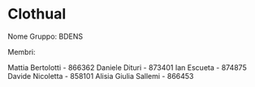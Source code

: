 # Clothual
Nome Gruppo: BDENS

Membri:

Mattia Bertolotti - 866362
Daniele Dituri - 873401
Ian Escueta - 874875
Davide Nicoletta - 858101
Alisia Giulia Sallemi - 866453
